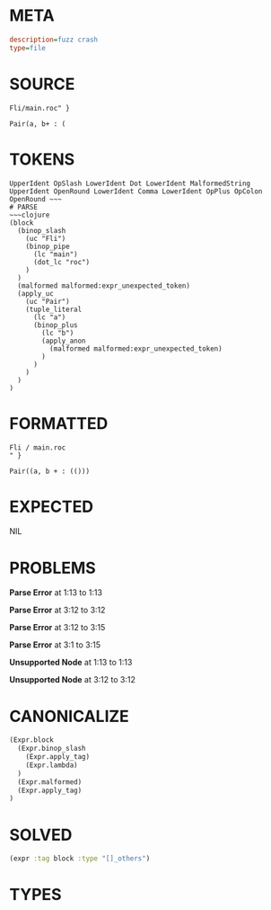 # META
~~~ini
description=fuzz crash
type=file
~~~
# SOURCE
~~~roc
Fli/main.roc" }

Pair(a, b+ : (
~~~
# TOKENS
~~~text
UpperIdent OpSlash LowerIdent Dot LowerIdent MalformedString UpperIdent OpenRound LowerIdent Comma LowerIdent OpPlus OpColon OpenRound ~~~
# PARSE
~~~clojure
(block
  (binop_slash
    (uc "Fli")
    (binop_pipe
      (lc "main")
      (dot_lc "roc")
    )
  )
  (malformed malformed:expr_unexpected_token)
  (apply_uc
    (uc "Pair")
    (tuple_literal
      (lc "a")
      (binop_plus
        (lc "b")
        (apply_anon
          (malformed malformed:expr_unexpected_token)
        )
      )
    )
  )
)
~~~
# FORMATTED
~~~roc
Fli / main.roc
" }

Pair((a, b + : (()))
~~~
# EXPECTED
NIL
# PROBLEMS
**Parse Error**
at 1:13 to 1:13

**Parse Error**
at 3:12 to 3:12

**Parse Error**
at 3:12 to 3:15

**Parse Error**
at 3:1 to 3:15

**Unsupported Node**
at 1:13 to 1:13

**Unsupported Node**
at 3:12 to 3:12

# CANONICALIZE
~~~clojure
(Expr.block
  (Expr.binop_slash
    (Expr.apply_tag)
    (Expr.lambda)
  )
  (Expr.malformed)
  (Expr.apply_tag)
)
~~~
# SOLVED
~~~clojure
(expr :tag block :type "[]_others")
~~~
# TYPES
~~~roc
~~~
